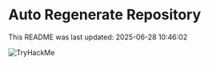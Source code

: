 # Auto Regenerate Repository

This README was last updated: 2025-06-28 10:46:02

 ![TryHackMe](https://tryhackme.com/badge/533634)